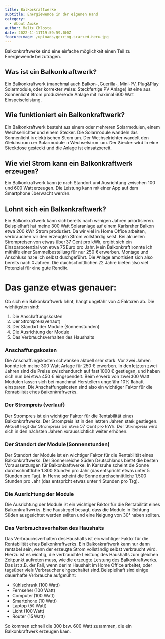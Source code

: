 ```yaml
---
title: Balkonkraftwerke
subtitle: Energiewende in der eigenen Hand
category:
  - About Awake
author: Malte Chlosta
date: 2022-11-11T19:59:59.000Z
featureImage: /uploads/getting-started-hero.jpg
---
```

Balkonkraftwerke sind eine einfache möglichkeit einen Teil zu Energiewende beizutragen.

## Was ist ein Balkonkraftwerk?

Ein Balkonkraftwerk (manchmal auch Balkon-, Guerilla-, Mini-PV, Plug&Play Solarmodule, oder korrekter weise: Steckfertige PV Anlage) ist eine aus Sonnenlicht Strom produzierende Anlage mit maximal 600 Watt Einspeiseleistung.

## Wie funktioniert ein Balkonkraftwerk?

Ein Balkonkraftwerk besteht aus einem oder mehreren Solarmodulen, einem Wechselrichter und einem Stecker. Die Solarmodule wandeln das Sonnenlicht in elektrischen Strom um. Der Wechselrichter wandelt den Gleichstrom der Solarmodule in Wechselstrom um. Der Stecker wird in eine Steckdose gesteckt und die Anlage ist einsatzbereit.

## Wie viel Strom kann ein Balkonkraftwerk erzeugen?

Ein Balkonkraftwerk kann je nach Standort und Ausrichtung zwischen 100 und 600 Watt erzeugen. Die Leistung kann mit einer App auf dem Smartphone überwacht werden.

## Lohnt sich ein Balkonkraftwerk?

Ein Balkonkraftwerk kann sich bereits nach wenigen Jahren amortisieren. Beispielhaft hat meine 300 Watt Solaranlage auf einem Karlsruher Balkon etwa 200 kWh Strom produziert. Da wir viel im Home Office arbeiten, verbrauchen wir den erzeugten Strom vollständig selst. Bei aktuellen Strompreisen von etwas über 37 Cent pro kWh, ergibt sich ein Einsparpotenzial von etwa 75 Euro pro Jahr.
Mein Balkonkraft konnte ich mithilfe einer Sammelbestellung für nur 250 € erwerben. Montage und Anschluss habe ich selbst durchgeführt. 
Die Anlage amortisiert sich also bereits nach 3 Jahren. 
Die durchschnittlichen 22 Jahre bieten also viel Potenzial für eine gute Rendite.

# Das ganze etwas genauer:

Ob sich ein Balkonkraftwerk lohnt, hängt ungefähr von 4 Faktoren ab. 
Die wichtigsten sind:
1) Die Anschaffungskosten 
2) Der Strompreis(verlauf)
3) Der Standort der Module (Sonnenstunden)
3) Die Ausrichtung der Module 
4) Das Verbrauchsverhalten des Haushalts

### Anschaffungskosten

Die Anschaffungskosten schwanken aktuell sehr stark. Vor zwei Jahren konnte ich meine 300 Watt Anlage für 250 € erwerben. 
In den letzten zwei Jahren sind die Preise zwischendurch auf fast 1000 € gestiegen, und haben sich nun bei etwa 450 € eingependelt.
Beim erwerb von zwei 300 Watt Modulen lassen sich bei manchmal Herstellern ungefähr 10% Rabatt einsparen.
Die Anschaffungskosten sind also ein wichtiger Faktor für die Rentabilität eines Balkonkraftwerks.

### Der Strompreis (verlauf)

Der Strompreis ist ein wichtiger Faktor für die Rentabilität eines Balkonkraftwerks.
Der Strompreis ist in den letzten Jahren stark gestiegen.
Aktuell liegt der Strompreis bei etwa 37 Cent pro kWh.
Der Strompreis wird sich in den nächsten Jahren voraussichtlich weiter erhöhen.

### Der Standort der Module (Sonnenstunden)

Der Standort der Module ist ein wichtiger Faktor für die Rentabilität eines Balkonkraftwerks.
Der Sonnenreiche Süden Deutschlands bietet die besten Voraussetzungen für Balkonkraftwerke.
In Karlsruhe scheint die Sonne durchschnittliche 1.800 Stunden pro Jahr (das entspricht etwas unter 5 Stunden pro Tag).
In Herne scheint die Sonne durchschnittliche 1.500 Stunden pro Jahr (das entspricht etwas unter 4 Stunden pro Tag).

### Die Ausrichtung der Module

Die Ausrichtung der Module ist ein wichtiger Faktor für die Rentabilität eines Balkonkraftwerks.
Eine Faustregel besagt, dass die Module in Richtung Süden ausgerichtet werden sollten und eine Neigung von 30° haben sollten.

### Das Verbrauchsverhalten des Haushalts

Das Verbrauchsverhalten des Haushalts ist ein wichtiger Faktor für die Rentabilität eines Balkonkraftwerks.
Ein Balkonkraftwerk kann nur dann rentabel sein, wenn der erzeugte Strom vollständig selbst verbraucht wird.
Hierzu ist es wichtig, die verbrauchte Leistung des Haushalts zum gleichen Zeitpunkt auftreten muss, wie die erzeugte Leistung des Balkonkraftwerks.
Das ist z.B. der Fall, wenn der im Haushalt im Home Office arbeitet, oder tagsüber viele Verbraucher eingeschaltet sind.
Beispielhaft sind einige dauerhafte Verbrauche aufgeführt:
- Kühlschrank (100 Watt)
- Fernseher (100 Watt)
- Computer (100 Watt)
- Smartphone (10 Watt)
- Laptop (50 Watt)
- Licht (100 Watt)
- Router (15 Watt)

So kommen schnell die 300 bzw. 600 Watt zusammen, die ein Balkonkraftwerk erzeugen kann.
 